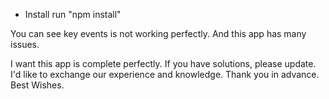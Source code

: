  - Install
  run "npm install"
  
  You can see key events is not working perfectly.
  And this app has many issues.
  
  I want this app is complete perfectly.
  If you have solutions, please update.
  I'd like to exchange our experience and knowledge.
  Thank you in advance.
  Best Wishes.
